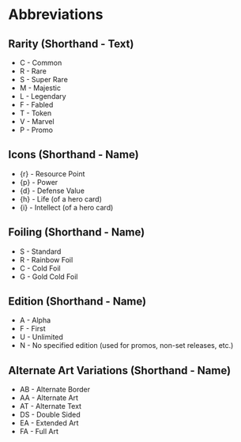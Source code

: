 # Abbreviations

## Rarity (Shorthand - Text)
* C - Common
* R - Rare
* S - Super Rare
* M - Majestic
* L - Legendary
* F - Fabled
* T - Token
* V - Marvel
* P - Promo


## Icons (Shorthand - Name)
* {r}  - Resource Point
* {p} - Power
* {d} - Defense Value
* {h} - Life (of a hero card)
* {i} - Intellect (of a hero card)


## Foiling (Shorthand - Name)
* S - Standard
* R - Rainbow Foil
* C - Cold Foil
* G - Gold Cold Foil


## Edition (Shorthand - Name)
* A - Alpha
* F - First
* U - Unlimited
* N - No specified edition (used for promos, non-set releases, etc.)


## Alternate Art Variations (Shorthand - Name)
* AB - Alternate Border
* AA - Alternate Art
* AT - Alternate Text
* DS - Double Sided
* EA - Extended Art
* FA - Full Art